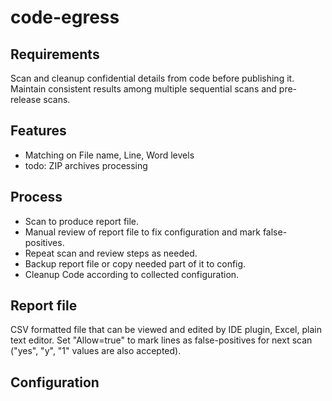 # code-egress

## Requirements
Scan and cleanup confidential details from code before publishing it.
Maintain consistent results among multiple sequential scans and pre-release scans.

## Features
- Matching on File name, Line, Word levels
- todo: ZIP archives processing

## Process
- Scan to produce report file.
- Manual review of report file to fix configuration and mark false-positives.
- Repeat scan and review steps as needed. 
- Backup report file or copy needed part of it to config. 
- Cleanup Code according to collected configuration.

## Report file
CSV formatted file that can be viewed and edited by IDE plugin, Excel, plain text editor.
Set "Allow=true" to mark lines as false-positives for next scan ("yes", "y", "1" values are also accepted).

## Configuration

